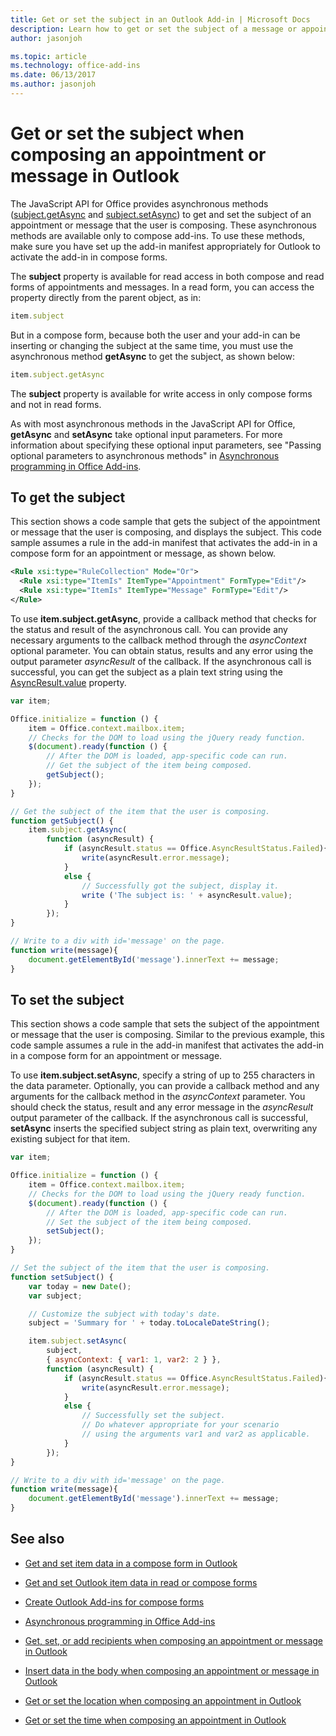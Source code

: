 ```yaml
---
title: Get or set the subject in an Outlook Add-in | Microsoft Docs
description: Learn how to get or set the subject of a message or appointment in an Outlook Add-in.
author: jasonjoh

ms.topic: article
ms.technology: office-add-ins
ms.date: 06/13/2017
ms.author: jasonjoh
---
```


# Get or set the subject when composing an appointment or message in Outlook

The JavaScript API for Office provides asynchronous methods ([subject.getAsync](https://dev.office.com/reference/add-ins/outlook/1.5/Subject?product=outlook&version=v1.5) and [subject.setAsync](https://dev.office.com/reference/add-ins/outlook/1.5/Subject?product=outlook&version=v1.5)) to get and set the subject of an appointment or message that the user is composing. These asynchronous methods are available only to compose add-ins. To use these methods, make sure you have set up the add-in manifest appropriately for Outlook to activate the add-in in compose forms.

The  **subject** property is available for read access in both compose and read forms of appointments and messages. In a read form, you can access the property directly from the parent object, as in:




```js
item.subject
```

But in a compose form, because both the user and your add-in can be inserting or changing the subject at the same time, you must use the asynchronous method  **getAsync** to get the subject, as shown below:




```js
item.subject.getAsync
```

The  **subject** property is available for write access in only compose forms and not in read forms.

As with most asynchronous methods in the JavaScript API for Office,  **getAsync** and **setAsync** take optional input parameters. For more information about specifying these optional input parameters, see "Passing optional parameters to asynchronous methods" in [Asynchronous programming in Office Add-ins](https://docs.microsoft.com/office/dev/add-ins/develop/asynchronous-programming-in-office-add-ins).


## To get the subject


This section shows a code sample that gets the subject of the appointment or message that the user is composing, and displays the subject. This code sample assumes a rule in the add-in manifest that activates the add-in in a compose form for an appointment or message, as shown below.


```XML
<Rule xsi:type="RuleCollection" Mode="Or">
  <Rule xsi:type="ItemIs" ItemType="Appointment" FormType="Edit"/>
  <Rule xsi:type="ItemIs" ItemType="Message" FormType="Edit"/>
</Rule>

```

To use  **item.subject.getAsync**, provide a callback method that checks for the status and result of the asynchronous call. You can provide any necessary arguments to the callback method through the  _asyncContext_ optional parameter. You can obtain status, results and any error using the output parameter _asyncResult_ of the callback. If the asynchronous call is successful, you can get the subject as a plain text string using the [AsyncResult.value](https://dev.office.com/reference/add-ins/outlook/1.5/simple-types?product=outlook&version=v1.5) property.




```js
var item;

Office.initialize = function () {
    item = Office.context.mailbox.item;
    // Checks for the DOM to load using the jQuery ready function.
    $(document).ready(function () {
        // After the DOM is loaded, app-specific code can run.
        // Get the subject of the item being composed.
        getSubject();
    });
}

// Get the subject of the item that the user is composing.
function getSubject() {
    item.subject.getAsync(
        function (asyncResult) {
            if (asyncResult.status == Office.AsyncResultStatus.Failed){
                write(asyncResult.error.message);
            }
            else {
                // Successfully got the subject, display it.
                write ('The subject is: ' + asyncResult.value);
            }
        });
}

// Write to a div with id='message' on the page.
function write(message){
    document.getElementById('message').innerText += message; 
}
```


## To set the subject


This section shows a code sample that sets the subject of the appointment or message that the user is composing. Similar to the previous example, this code sample assumes a rule in the add-in manifest that activates the add-in in a compose form for an appointment or message.

To use  **item.subject.setAsync**, specify a string of up to 255 characters in the data parameter. Optionally, you can provide a callback method and any arguments for the callback method in the  _asyncContext_ parameter. You should check the status, result and any error message in the _asyncResult_ output parameter of the callback. If the asynchronous call is successful, **setAsync** inserts the specified subject string as plain text, overwriting any existing subject for that item.




```js
var item;

Office.initialize = function () {
    item = Office.context.mailbox.item;
    // Checks for the DOM to load using the jQuery ready function.
    $(document).ready(function () {
        // After the DOM is loaded, app-specific code can run.
        // Set the subject of the item being composed.
        setSubject();
    });
}

// Set the subject of the item that the user is composing.
function setSubject() {
    var today = new Date();
    var subject;

    // Customize the subject with today's date.
    subject = 'Summary for ' + today.toLocaleDateString();

    item.subject.setAsync(
        subject,
        { asyncContext: { var1: 1, var2: 2 } },
        function (asyncResult) {
            if (asyncResult.status == Office.AsyncResultStatus.Failed){
                write(asyncResult.error.message);
            }
            else {
                // Successfully set the subject.
                // Do whatever appropriate for your scenario
                // using the arguments var1 and var2 as applicable.
            }
        });
}

// Write to a div with id='message' on the page.
function write(message){
    document.getElementById('message').innerText += message; 
}
```


## See also



- [Get and set item data in a compose form in Outlook](get-and-set-item-data-in-a-compose-form.md)
    
- [Get and set Outlook item data in read or compose forms](item-data.md)
    
- [Create Outlook Add-ins for compose forms](compose-scenario.md)
    
- [Asynchronous programming in Office Add-ins](https://docs.microsoft.com/office/dev/add-ins/develop/asynchronous-programming-in-office-add-ins)
    
- [Get, set, or add recipients when composing an appointment or message in Outlook](get-set-or-add-recipients.md)
    
- [Insert data in the body when composing an appointment or message in Outlook](insert-data-in-the-body.md)
    
- [Get or set the location when composing an appointment in Outlook](get-or-set-the-location-of-an-appointment.md)
    
- [Get or set the time when composing an appointment in Outlook](get-or-set-the-time-of-an-appointment.md)
    
